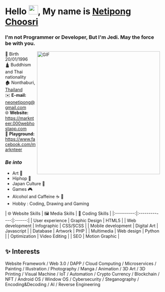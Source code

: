 <h1>Hello <img src="https://raw.githubusercontent.com/MartinHeinz/MartinHeinz/master/wave.gif" width="30px">, My name is <ins>Netipong Choosri</ins></h1>

### I'm not Programmer or Developer, But I'm Jedi. May the force be with you.
<div>
<img hight="400" width="400" alt="GIF" align="right" src="https://media.giphy.com/media/xBAreNGk5DapO/giphy.gif">
</div>

👶 Birth 20/01/1996 <br />
🛕 Buddhism and Thai nationality <br />
🏚️ Nonthaburi, [Thailand](https://www.google.com/maps/place/thailand) <br />
✉️ **E-mail:** neonetipong@gmail.com <br />
🌐 **Website:** https://marknteer.000webhostapp.com <br />
🎌 **Playground:** https://www.facebook.com/marknteer <br />

### ***Be into***
  - Art 🎨 
  - Hiphop 🤸
  - Japan Culture 👹
  - Games 🎮
  - Alcohol and Caffeine ☕️ 🍺
  - Hobby : Coding, Drawing and Gaming

<div>
| 🌐 Website Skills | 🖼️ Media Skills | 📃 Coding Skills |
|:----------:|:-------------:|:------:|
| User experience | Graphic Design | HTML5 |
| Web development | Infographic   | CSS/SCSS |
| Mobile development | Digital Art | Javascript |
| Database | Artwork | PHP |
| Multimedia | Web design | Python |
| Optimization | Video Editing |
| SEO | Motion Graphic |
</div>

## ✨ Interests

Website Framework / Web 3.0 / DAPP / Cloud Computing / Microservices / Painting / Illustration / Photography / Manga / Animation / 3D Art / 3D Printing / Visual Machine / IoT /  Automation / Crypto Currency / Blockchain / NFT / Android OS / Window OS / Cybersecurity / Steganography / Encoding&Decoding / AI / Reverse Engineering
